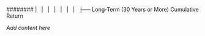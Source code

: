 ######## |   |   |   |   |   |   |   ├── Long-Term (30 Years or More) Cumulative Return

*Add content here*